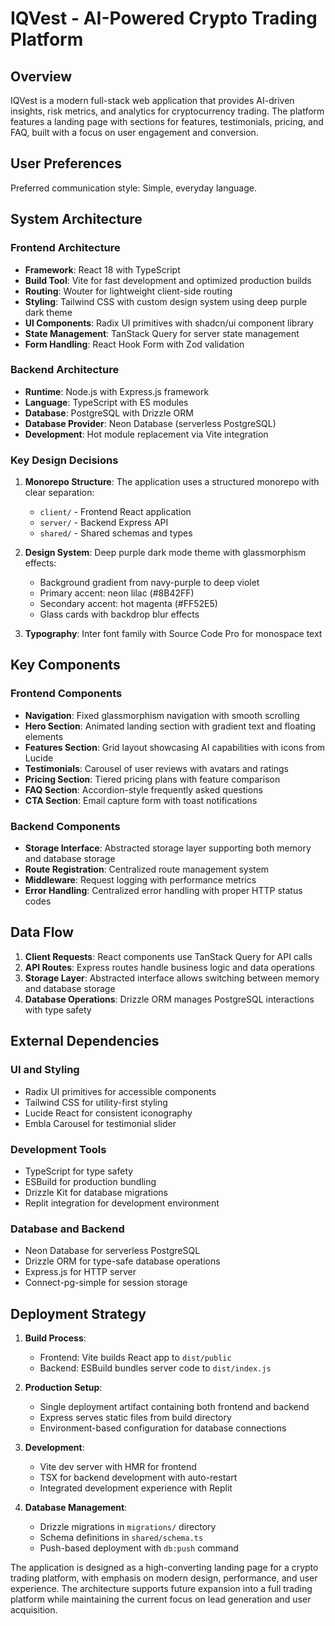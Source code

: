 # IQVest - AI-Powered Crypto Trading Platform

## Overview

IQVest is a modern full-stack web application that provides AI-driven insights, risk metrics, and analytics for cryptocurrency trading. The platform features a landing page with sections for features, testimonials, pricing, and FAQ, built with a focus on user engagement and conversion.

## User Preferences

Preferred communication style: Simple, everyday language.

## System Architecture

### Frontend Architecture
- **Framework**: React 18 with TypeScript
- **Build Tool**: Vite for fast development and optimized production builds
- **Routing**: Wouter for lightweight client-side routing
- **Styling**: Tailwind CSS with custom design system using deep purple dark theme
- **UI Components**: Radix UI primitives with shadcn/ui component library
- **State Management**: TanStack Query for server state management
- **Form Handling**: React Hook Form with Zod validation

### Backend Architecture
- **Runtime**: Node.js with Express.js framework
- **Language**: TypeScript with ES modules
- **Database**: PostgreSQL with Drizzle ORM
- **Database Provider**: Neon Database (serverless PostgreSQL)
- **Development**: Hot module replacement via Vite integration

### Key Design Decisions

1. **Monorepo Structure**: The application uses a structured monorepo with clear separation:
   - `client/` - Frontend React application
   - `server/` - Backend Express API
   - `shared/` - Shared schemas and types

2. **Design System**: Deep purple dark mode theme with glassmorphism effects:
   - Background gradient from navy-purple to deep violet
   - Primary accent: neon lilac (#8B42FF)
   - Secondary accent: hot magenta (#FF52E5)
   - Glass cards with backdrop blur effects

3. **Typography**: Inter font family with Source Code Pro for monospace text

## Key Components

### Frontend Components
- **Navigation**: Fixed glassmorphism navigation with smooth scrolling
- **Hero Section**: Animated landing section with gradient text and floating elements
- **Features Section**: Grid layout showcasing AI capabilities with icons from Lucide
- **Testimonials**: Carousel of user reviews with avatars and ratings
- **Pricing Section**: Tiered pricing plans with feature comparison
- **FAQ Section**: Accordion-style frequently asked questions
- **CTA Section**: Email capture form with toast notifications

### Backend Components
- **Storage Interface**: Abstracted storage layer supporting both memory and database storage
- **Route Registration**: Centralized route management system
- **Middleware**: Request logging with performance metrics
- **Error Handling**: Centralized error handling with proper HTTP status codes

## Data Flow

1. **Client Requests**: React components use TanStack Query for API calls
2. **API Routes**: Express routes handle business logic and data operations
3. **Storage Layer**: Abstracted interface allows switching between memory and database storage
4. **Database Operations**: Drizzle ORM manages PostgreSQL interactions with type safety

## External Dependencies

### UI and Styling
- Radix UI primitives for accessible components
- Tailwind CSS for utility-first styling
- Lucide React for consistent iconography
- Embla Carousel for testimonial slider

### Development Tools
- TypeScript for type safety
- ESBuild for production bundling
- Drizzle Kit for database migrations
- Replit integration for development environment

### Database and Backend
- Neon Database for serverless PostgreSQL
- Drizzle ORM for type-safe database operations
- Express.js for HTTP server
- Connect-pg-simple for session storage

## Deployment Strategy

1. **Build Process**: 
   - Frontend: Vite builds React app to `dist/public`
   - Backend: ESBuild bundles server code to `dist/index.js`

2. **Production Setup**:
   - Single deployment artifact containing both frontend and backend
   - Express serves static files from build directory
   - Environment-based configuration for database connections

3. **Development**:
   - Vite dev server with HMR for frontend
   - TSX for backend development with auto-restart
   - Integrated development experience with Replit

4. **Database Management**:
   - Drizzle migrations in `migrations/` directory
   - Schema definitions in `shared/schema.ts`
   - Push-based deployment with `db:push` command

The application is designed as a high-converting landing page for a crypto trading platform, with emphasis on modern design, performance, and user experience. The architecture supports future expansion into a full trading platform while maintaining the current focus on lead generation and user acquisition.